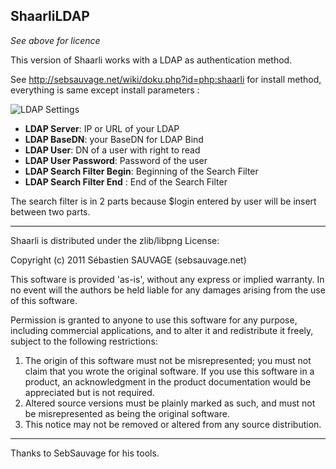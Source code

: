 ShaarliLDAP 
------------------------------------------------------------------------------
_See above for licence_

This version of Shaarli works with a LDAP as authentication method.

See http://sebsauvage.net/wiki/doku.php?id=php:shaarli for install method,
everything is same except install parameters :

![LDAP Settings](https://raw.github.com/Issif/ShaarliLDAP/master/images/ldap_settings.png)

* **LDAP Server**: IP or URL of your LDAP
* **LDAP BaseDN**: your BaseDN for LDAP Bind
* **LDAP User**: DN of a user with right to read	
* **LDAP User Password**: Password of the user
* **LDAP Search Filter Begin**: Beginning of the Search Filter
* **LDAP Search Filter End** : End of the Search Filter

The search filter is in 2 parts because $login entered by user will be insert
between two parts.

------------------------------------------------------------------------------
Shaarli is distributed under the zlib/libpng License:

Copyright (c) 2011 Sébastien SAUVAGE (sebsauvage.net)

This software is provided 'as-is', without any express or implied warranty.
In no event will the authors be held liable for any damages arising from
the use of this software.

Permission is granted to anyone to use this software for any purpose,
including commercial applications, and to alter it and redistribute it 
freely, subject to the following restrictions:

  1. The origin of this software must not be misrepresented; you must not 
     claim that you wrote the original software. If you use this software
     in a product, an acknowledgment in the product documentation would
     be appreciated but is not required.
  2. Altered source versions must be plainly marked as such, and must
     not be misrepresented as being the original software.
  3. This notice may not be removed or altered from any source distribution.

------------------------------------------------------------------------------
Thanks to SebSauvage for his tools.
